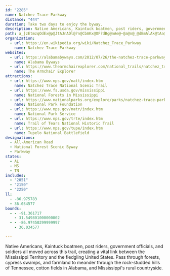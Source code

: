 ```yaml
---
id: "2285"
name: Natchez Trace Parkway
distance: "444"
duration: Take two days to enjoy the byway.
description: Native Americans, Kaintuck boatmen, post riders, government officials, and soldiers all moved across this trail, creating a vital link between the Mississippi Territory and the fledgling United States. Pass through forests, cypress swamps, and farmland to meander through the rock-studded hills of Tennessee, cotton fields in Alabama, and Mississippi's rural countryside.
path: a_}zEtmzqOdEx@p@JtAJnADl@?n@CbAKx@OF?dBg@nAe@~@a@n@_@dBmAlAk@tAa@hAKfA@p@Dx@Rb@N~Ap@n@V^J`@Hh@Bn@Ah@En@M`Bk@n@Ub@K|@Gr@HZHVHLF\V\^`@r@`A~BR`@P^f@~@V`@`@n@p@`ARTd@v@Pb@N`@Nd@FZNx@`@~CDVJ`@N^HPRXLNLLVRb@Zd@VzAx@XPTRXXdBxB`@d@PNTL`@RNF\Hl@J`@@b@AVCh@OVKb@Wl@k@t@u@d@c@^WPIPGJCTE\CR@`@Df@Jh@TdAj@VL\J\FJ@R?`@?f@IXGNG`@S\YNQTYL]LYH[NgAB[?[As@CqAAY@o@Bk@Fm@Fg@Lk@Le@N[@ILWh@y@f@s@\a@dAs@ZMPGj@Kv@B|ATr@Tf@\vAhAj@\\Pz@Vd@HPDT@N?Z?HAPCVE\MVMTMj@]jBaAz@_@n@OFAFAlBG`@Gf@OPKTOXW^a@`@c@r@m@h@e@FCXMZID?Z?P@`@Fb@LXL|BlAj@ZXVZR\NRDHBJ@R?l@CNERGxBqAr@Wv@Gj@@TBVFRFf@VXTHHxBpCLNPNXT\Tb@VvAd@h@NbBb@zDt@rDl@l@LXHd@N|@b@`@ZZX^b@V\Xb@Rb@P`@Pf@HVLf@DNJn@Fh@Fl@@b@NtBBTDh@Lr@Jd@FPFPN`@\n@j@bA~@jBP`@Rj@Jb@Pz@Jv@Dh@JnAP`BN|@RbADPNl@^lARj@FLrAjC`@j@LRl@r@x@z@fCdChAdAh@h@vCpC`@b@nBvB`EzEtMbPxBlBhAp@rB~@vBj@^H`@NVJ\TNNTTf@t@`AjA~AdAd@JnADnAYt@e@pCeC|Ag@fCWh@M^QVQTSd@m@P[N]J]RwAFoA@k@Ao@K_AIo@[cBM}@M_ACUAo@@o@Hk@Lk@Vq@Vk@`@g@\]n@[rEmAxCw@VKJELIPO^_@T[jAeCRi@Ra@^e@XYb@Y\O`@Kb@Gb@?f@Bf@Hp@RhB`@NBTB`ADd@AfAIv@Op@Sz@_@h@Yn@o@lE{HxBaGjCmCvESl@LJBdBr@|@|@r@fA~A`Fh@jA~@~@pAn@pARbBDV@ZDv@Th@XLHPNHHf@j@r@|Af@dBf@xA|@bBl@v@f@n@fAjA|@fAZf@p@jAl@jAp@r@f@X`AVt@Dv@Et@ShAq@dAu@rAu@fBq@vB_@lAE~@BrARp@Tp@\l@h@f@p@j@lAVbANfAH`ANv@T|@h@dAr@z@LLv@bAXf@Rj@x@vDl@vA~@fAdC`Ct@`AnCbFhAxAl@j@n@f@nAn@tAZn@Bp@?fAUx@UdB_@x@Cv@@vAHdABnBQhB_@`@@t@@t@DfBd@vDtHpAlApAf@bCRrCn@hBfCT^Zh@JJZT`@T`@LZFb@B^?^C`@I\KZMxA_APKZMPGTERCPCZ?V@l@JVHNFLHPJNLPPNPXb@Rf@Pb@`@jATj@JXLRFNJPNVHP\j@f@`APd@L\F\BJFVNz@Fh@D^F~@BXFp@DXHl@DRLf@Pl@Xn@RZFLDDHLTVnAxABDJPTb@Tl@Ph@HXJf@Rz@FRJZHRP\PZLP\VVNh@T\JVFZB\B`@@`@Ax@?d@@p@FNDf@FZHXBN?l@?f@IVITGNIPIRMLMf@g@t@u@JIPMd@W\OFAb@UPKLIVSd@e@`@u@Rq@H]D[B_@@e@@g@?a@CiACgB?oA@c@Da@D[FYJ]N_@NWPUPSLMROPMVKXKJALCVEXAV?X@x@Fv@DNANAVCZGVKXOXO`@]XSTO\SVMVI\ITETCf@C~AEf@GZKPIRMROPQPQNSJQN[Rg@L[L_@\w@LY`@o@^a@ROTQZMr@Yh@M^G\EVA\@XB\HRF`@RVNd@d@\`@P\\z@Rr@VfARj@HNTb@LNXZPLTLPJNFLDLB`@F`@Bd@A|@Id@GdASv@K^E~@ErA@bBFv@BX@j@GREd@MZM\Qx@m@|B_BfA]rACvCf@rExBdBtAfBxBxClEl@j@b@XpA\jBl@^NXPn@`@|@v@TTjA`BrClElFlFlC`DhAlBj@vAf@~Bf@bCL~@XdCFp@HdBB`@HzIRtB~@xEhAlDbCxDbBjBnDrC~A~@x@d@l@d@`@^X^VZXh@FNV|@pA`IRz@n@pBjAbDV`@RXvAdBn@z@d@p@j@dArEvKd@`AL\Zn@RZx@v@|Ar@|ARxBMbEmArQyGbCg@dCW|CGtENrDp@xFdBtGrDzBhCfBrCrCvJxB|DrCvBxFfBx@j@dH`IvJrIzGhJnCtGjJhWjBrCfAjAtArA|AdAlCfAzAd@~Fn@`J^xNbAxEl@bEx@vHrBrCl@lBVhDPlCChCXfCv@tBxAfH|IfCdClElDhAxAj@dAb@nAnBzJb@nAbAnBnBbC|EpDvC~CzApCvAxDjAbGx@dIRfGHzJJxC\hDbBzJt@pGLfD?tCYpJ?`DDfCh@rErAfFjAzCfAdBhCrC|GrEhA~@bArAbA~B^fCH~AWvMH|B\bCj@~B~@xBzHrMhAfCx@nDV|E@fAMxC{AbKgBlSeA|EiBhEeBlC}A`B}C~DcA~Bi@tBUrBIpBFnBZpCt@nCfC|Fx@bCf@bClAbJx@jCp@nAt@jAtBfBdRrK`EhC~AvAhAxAvAdCt@fBx@lDh@~EBnDIfB}@jGuBfLi@hFOxBOdH?nC^xJrAfMnAhIbCnKdEnNzDdJzHjMlGfM~@zDz@|FLlBDfEcB|ZM~CCzD?lEn@nJhBtSXtEZ~K?lG[rZN`E~@pGt@fCbAxBzB`DtCdDlCnBtBnA`DtAxEdAxDZhQIlEBxJ|@nFz@pJbCzIlDrE`ClDxBlWbUzErD~F`EhKdFxQ|GjCpArBrA|B`BrTzSjIrGlExC`J`EbQxFdDx@rP~CjJn@hBExBUtCk@xJ{CnNmD|E_@hEQjK?hB_@~Aq@bAm@bCaCnA_@jEWjBJjGfBrCX`LAnBd@jClApA~@tDfDdBlA~KfF|G~E`HzFbF~BhGlDzA`Bz@bAlAtBzAzDdA|EjAnJb@lG~@fFdA`FhAlEhDlLvClHxDhIfD~FfEnG|DpFrB|DhA~Cn@jCnCjZfAfMFhCBdL_AnSO~LDfHNpEh@zGvBhN~AxHrAnE~ArEf@|@rC|DjAhAhDfCpBlAxFrCfEbBpCr@|GzAvLdA`C?dDSlGoA`J{DjFyAbCSlHPrDhA`IhF|BnBrGhJ|EzPvGxj@lCd_@x@l`@U`C_@bCeAbFMrBBrBzBxLrBhJjAfKBxEk@~Di@rBy@xBqB`Eu@xBc@`EApBXzEpAtFzB|EnC`DvD~DxBnAxBdC~@lAvDfHr@~@lB`BdIvI~BrC~EbM|BrIbCzE|ItGfCdAhCJbe@qGb]]hBWhZkH~@OzAQ\CV?xABd@B|@F~@Jz@N~A\lBh@dDhAj@VfAh@l@Zx@n@`B`Bd@l@nBnCfBbDt@lAHLv@lA|@nAhBbCl@x@bAjBTh@LZb@bBVjALv@P|CBxHLfDVfDb@hDtAxIR~AVtCF|BApCCjAc@hDmA~Fa@vBm@rDQrBQzEGtGSxFQ|BUdD[`DIvAEfB?|@BtAFbAP~@Jd@ZpAJZzA~DxBbHh@vB\hBtAjJPxAJhBPxE^fHRvCX~A\dB|@tB~@|Ax@bA~@|@dBhAd@Vb@P`Dn@rAFjHInCCnDJ~Cf@lCzAdI|JjE~IpPvPpClEhBrE|BrW~@lInAxDfDjF|BtCnAfAxh@lTzGzDfBlBnHxNzEpGnDhBjDx@rE?nOQhBXfEdCbClC`JbQ~B~BjBjAv\zL`BlAnK`MxFtJvCrD`GbFz@z@TNdBnAj@\VNTJtAj@rEzA`@JtAVxBZjFt@bIjAdJrAvCb@hGnAzGrApAp@bCpCtLtWbF~HzFtH`LlL|B`DtA~Dr@hF|Cje@jB|JpB~GzBfEjEnFxBnAbCt@pFJ|IyAnUsHpBc@zCc@jCUjKk@vHLva@pBrB\vJhAvC`@xE~@xBl@rBj@hE~AjGhBjBZfFj@t@LxCXfEN|BDdE@jEIxBCxFe@rBUfAM~Be@pCm@xCk@vCe@nF_AzI{AbHyArIsAhBWlDGvAD~FjAhCtAJFjEzDlEzEjEbFpEnFfBrBnBlB`FpCbEvBbEdBxGtDbFrCxEjC`B~@PL|F|FfArAhB~BrD`E`D~CxApA~GxDnCvArChB|JjHhEvDfG`GfElElAvAlD|DxC`D|BjCb@b@hAnAlBrBnCpCtDhEj@n@fJzJrC|BpDxB`FtCbHxCjBr@hEpAdBd@dATxB\bDj@hDd@dF`@lDLrIZlEIpCI`GUlJSpG]tDFtBDlI`@fELhCN`Cf@xBv@dDzAvAp@hEtBhFfCxDfBzH`EdEnBhD~AbCxAtBn@pJnAhNItMsBb\iJ~JgElDcA|Cg@hDGrFRzIt@vGbBvD~BtNjMvFlHpInInF|EtC`A`@`@h@DtJzGnC|BrUvNjJ~HbDrDhNhS|FlH|FbGv[nW~KbKbCdD|DrL`AzF\`I?h}@JhC`AfInAfGn@lBbBxC~CdExDnDfChBbA^`XzF|GdBnFnClBxB~MbTnQhW|BxBrFtCrO~GjOrHlGlBpEfBpJlBjSbApUfB|JxBtFxBpKtFtUtMdF`DfHfDnRxLvFhFpKlMnLlSpOrVtQjf@xB|HjHfRdHnKrE~FdDfDtFjDhWhN~F`BdRbEpG`BpFvApD|@tEhAhDt@fJfBhFbArHnAnF|@rDj@lJtApBZlKrA~KlAbALhOtAzDTlId@pFZhBLhFTxH^vH^lBL|BXnFt@pB`@hElAnBh@jHrCd@PtEbCnAp@bFbDzFrEfC`CnFhFtC`DjHbIpC`DpB~BbBtBdIfKtBrCpGxIzAvB|EtHhHlLjB|ClCdE|EtIt@|AZn@tE|IhAzB`AhBhFzKlB`EpBpEdAtBj@jAz@zA`A|AdBvBhB`BnBpAdCdAnFfBnD`A|EpBrGvDfJhJhJlJ|B~B|B`CjDzDtH`IjInHf@\|GxDzJzDpXlIdStJpLhJ~DdEjB~D~B`Ir@hF^xH?~DOtE}@rIqAvJeBxIeBdHsCtI{AlFy@fF]zCEpBH|Dh@dDd@dB~@fC\d@`@fA|@jB|QvWpCrFzAbEh@jDZtDR|I}ApJwGbX_BlK}@`SNvFfBrObEvUpHnUlEvI|D~EbCjC|HnFxDpBlZzEnJ~C`F~CxCtCbFlGvCfHvGpWlIhXvChGbDxE|C~CxHxGdIrE`KhDpHdAdPlA|FS|LmAzTqClF_@|BJbFjApDtBzBlBzHpIlC`CbFfDxEdBtEx@vWMnE`AvCpArCnBlDjD|FtHvFdFrCtBjG~CdDdAvYfE`YzGvFlBxEpAjJlBzK~AvDR~DVh]bAlG\bLxArNrClIfCf\|OvKxHdIzFhC`BhB|A`RbNbR~PvIvJvH~HdMzOhHpHtJ`HrC~ArQpH`NnGnKlGlFxBrFfE`D~CzInLjClElHvOdVn\lSlTrOpOdIbGzJrE`FdBxIxBzIdBjFj@b_@l@rOhAbJvAjEdArAF|f@bT|DrBl]`TrKhInTtSrC`DhCpDzNbOjL`KnPnMdLlHfHdEzLtGpHfDxHxCnLlDzLjCp[vF|RvExPnFd_@zOvKxDrG`BhPlC|RbAdRUtIa@|XmCx\sEnIy@^EbPeA`Ma@zKQzIJrNv@dd@tEdRpAdQn@hQ^pHBtLUlHa@zJeAtTsCtJu@nLe@nOC|GPjN~@jKlAdJdBvHfBrEpAvMxErM`GfNzHxKnHtMlKpKzJ`PpPjG~FvEfE|LrJrTbOjUrL~NtIjN|J|HxGtIlItEfFtHhJbE~FzGlKrHhNjItP~D`HpErG|E`G~KtL`ErFnDzG~BdGnAnEzGvXhApDbBbEbBfDbC|DxBtCxCdDjFfE~FlDzGjCfNxDnGtBlGlC`K~F|JfIvb@`c@bEtDdKlIdOdKjOvIpKdFzKrEt_@nNvLxEvObHfKlF`GdDpJzGrF`FxFxGpDlF|DfHnCfGx@zBvClJhAjFx\rjBtAbGdA~CbBpDlD`FxAjBrMjMvGfIdEdG`FhI|FzLvE|LrDfMrFzT`EbL~ApDfDlGnDlFrChDpFlFvErD|FpDrEtBxEdB`EfAt\jHfG`BbGrBtPzHtI~CvGdBvLnBtKx@|S|@xEf@pEdArAj@~DrBlBtAzCxC~ArB~B~D`B`Ex@lC`AfEhDfUz@xEvBvIrBdGhAhCvCdGhE`Hz\va@pItKzZfe@hGfHjH~G|FfEzHtEjb@fU`JhG|ClCfFlFtCdDjCnDxF~IvFhKbC~DnCrD`DzChDpCpDtB|DdBv`@hL`E|AlDfBhDzB~CjChKlKnEbC|Br@rBZlE@lEYfDqArRwJxF_D|EyBtKqC~TiEnImBnEeCrE{C`Bw@~Aa@hBSbBEhBHbB\bBl@rJxEzDjAbDXdOKvD^~AZtAv@rAx@hAjAxArBr@~Ah@nAh@vBXzCFpCKzKJtCb@vCr@fC|B`FnCrC|CxAfFfDlBtB~@xArClHlF|WnA~EvArEdBnElBjEtB`EbCzDfCjDrCdDjIzGrCrBrElCpH~F~C|ClA|AzBxDx@lBvAhEbAdFp@lH|AhTn@rF|@fFjA`F|AxElBnExB~DhBfC|DpEbDlClDzBxDfB`EpAlU~EzIfCbExAjPtHdKtC|An@fJrF`IfDnAdAhAlA~@zAvBrFhD|L~AvEhQzd@nDtLzCnL~AdHfDhQnJfo@pDbSpCzK`Ld\lDlJnAfErC|KrAdHrGfa@lBfJrCpJ|DjK|B~DnBdChBrBlCzB|ExC|VfKvGxClC`BhE`EfFjGbEtHvJhXfDhIlFxJdPpWpBzErAxDvAtGnHpg@nBtKxBfI`EnMxDrJhRz`@vFdP|AjGZvBdAzClCxMzEvYvFne@VbDpAhKxAbJtC~K`ArChIjSfDrJlD`QxB|TjF|UhDjMlC~RbCvHtApCrC`E~NrPlEhFx@vAtBtBpDzA|A\~@FpLDhBv@rBTdSiChFD|GIhD\~PhF~TrDpE|BbCzB|BrC`BdDvDtL`B`HnDlJzHtMxCbEvLrNzCfObChH~EzHpCrHrFfKpEfDlFlCbIp@dJLvJC|Yh@tY_EbB?xUzFjNj@hInD|KfMnKpGbBdAr@h@dAlAbA`BfA`Ch@hBvBdI|DtGfUpGbKfNxKbF~CzAtKfEj@TfKbFlAl@jLnLtDjH\v@j@`B`@jAb@zA^|AdAfCx@fBt@tA`ClDn@fA`@`A^hAVbAb@fCLhB^|JNhBZhDVzANpAVvAZ|AxBzIp@~C`@tBRnA\`CRvBTlCHpBFnB@~@@fAAlBOtDSlDk@`Fs@zDg@~BgAlEeAtE}EdZiAzAsBzNi@xBeBhPRdAc@fBm@|IOpGE|P^rLn@rG|AnLvDhM|CtFtElMRpAxBtG|B~FlKjSpExKnB|FlAvCxCvFlCvDbLtNtFhK|FtNrE|WbCnKdAjCxFbQ`BlKlAbPbCzFDp@xBzD`FpEjHvJtCjEfChKhBtQtAlFlCzEhCrCpFjErCtCjCdDtBfDt@dBvBtDdFdFzB~@bE`C|CzEbDzHx@vDn@fIxBdN|C~NdAtGXzB~AfVbC~Q^hEb@tCb@pFPfF`@f`@t@`PH|EPfTq@pV}Crg@HfN~BbM`ErJtCrIrAhMl@zC~BvElBfChAlBzAxD^`B`BfKnBzG~BtF~GzMdEdKxAfEfB`GlCfMx@fFd@bE|@lNn@zFb@~BjErO`AzFtA|Ob@lCnA`EpD~GhBlCtAvCvAhFnA~GtAlD|@~ArKnL`EfFvD`G|E`JzFhNtDpG`EtFhBxD|GjTnNdZxF`NfBfFvDxLrEdRbEzOtDtLtHzTrCtJx@fDn@rCbAlGnA~JlAnHR~@b@pBj@xBlIzTn@hDLbBDfESdEIjHfDpPBxFo@vNTxCPxAJb@dBlGj@nB`@hBb@xC\xDXbFTbBb@zBL^X|@x@hBpAnBfA`BP`@`@z@\fAXrALhAJpABjAC~AGbCCnD@|CH`FBhB@hB@xAE`BMjCOfBgAnIa@lDStBIvBGbCAv@ClCDbDj@pIb@zFTlGnBbQ|ApIj@hB`GjMbEzF`HhP|FfGxEnHjClIhBrG~AnO|AxZxC~PjE~Rz@dCvHlOlA|DdGfNbO|W`BlB`RlKzInH|ApBdC`FzHnShAdBbBbBhBbAbCl@bCz@nBbAbA~@fFfHrBnBhAp@hE~AfEr@fIxBlI`DdLlHfItElBx@pDjAhEdAtDxApAf@|E~BrCdBlEfDbDzC|BdC~D~EpHzKdJpLnCvC|FlFzEfFhE`F`FfHlFxGzCzB`D~AfE`BlCpArIbHrAv@|Ap@~A`@jKjAxGnApEhA|DfBrDzClBdCtCtHh@rEZfHtAdIdAnDvB~EdBfGlB`K^dAn@fAhAtAfB|AnAt@dBn@lEn@bEdApB|@bBhAxArAlAvAtDfG|C`EhRbQ`J`LxFxJlDzHjElHbCtCdDpCjElCn@D|JfFbMfF|OxEb_@pHtSlF~IvCfJlDjLxEhPbIbSxHvYtIbFjAtT~ChEbAdR~FtLrElHvCxCzAtBbAfFzCv@f@XRhDjC|FhFxBvAdApA`HpJ~MtVfFvKvEdIlDnF`FpGfCtCnLtKnJjHlGhElFrCjJlEbOrFnHfBxCj@zE|@zBXpBV`Db@xEhAXFzBX`Gf@zA\`LvClBd@~Bx@rKtEfIjDlBpAxJnFtJdGpCjBtKvHbCjBhEbE~QjO|QpPpNxJ|OtIpOfHpYhMtY`Jvr@zR|`@bO~f@vUpLpGjGpDxWlP`\|UlSnP`KzIlYtT`HtEtTdN~UbMpQzHrNrFjd@vNfHlC`FxB`LjGvGnEvWfTpKfKpHfIlHvIrDlF|EfIfE~HpIdQtIlN~FrI`NpOtE~EnQhO|LfJhP`LrOlIvFfCjLfEpPrEpFdAvMlBnLrAdMlB|FxAzHjC`MvFfUjN`HtEvKfGjIxDzOhFxOvDdNhCnPp@~FE|\mAlJKlKPtMtA|Ev@pG~A~]`LxRtHvi@nVf^nQ|RtKbXvOxRxLzFfDjKvEjJdEVJrJbExEhBxFnBnKxCz@TrD~@~I|A|ATfKz@zK`ArIr@tEl@zFdAz@R`KpCrBv@`IpDhDhBtD`C|AdAdD|BhXjZbC`CzL`IhThKlGjCtPzHvDlCvEfEbBlBhCpDbEtGzInPtKnPdDlErMnNfKxIbHlEzLhGjDxAhQvFvE~@`CZdG^~CKrJm@nUuFlDeA`e@cPzVeFb[aEbc@eDfJQfIb@zFd@vJtBjJdDpFxCbVdQ~LzJna@|a@~YzXbOpLpS`OrOnIjAx@tU`JfF~A~SzC|V~CpNvAr\nBtMb@zQ?bO_@hXqAvKJ~HX`JrA~IvBn@PrBz@dAh@`DfB|B|AvGhEl@^vEnE~GxHpF~GrKhPzJfOfEfGzGzI`J~J`UdSpJjHlHnElRrH~v@nW`J~DbGzDrAj@bHbE`VlPhQtOjK`KxH`IzZx]zH~GpXhTlFnDfTrM`PnI~MfGvKlEpShHn]lJhMrCj]xG|y@tMpj@zEhR`C~YdGlQxElWlIlUbJ~OtH|VfNfKzEnNjEpIlBtN~B|UrAlM^dJt@fK|AjH~AzMbErRrHdOdFzGzApLlB|Hx@dMh@p[JpKZhSxAtJjAdGdA|GzAjPjEzNnFjGrCzJzFlG~DvGfFrItHxN`O`HlJlIbMpIlP|DnIvEhLrApCvBbDXb@tB~CzArBtB|BzEvE`C`Cz@r@fBzAtCtBjBjAzCrBdB~@fCvAdB~@dAf@dDzAfC~@zHbCfJ~B~JxArGp@bIp@lHz@nC\dDb@lFp@nCh@fKvBlKjDTHdFlBpHbDdHlD|@l@lGxDxF`ExJdInFbFvI|In@r@hDjDbFpGvFrH|E|HjCxEzEfJvJtT`D|FxKzQhI`LzRnTfUnTlIlHfFtDnM~GpUzIp^vHxi@~JxNzDlK~D~HlD~DrBxLlHjPfL`N|IbTpL~KpFdQrHzZ`Llh@tVvIxEjLfHnMhJfHtF`I~G|VvVnB`Cj\hb@~d@ps@lSdYrYn\pEhExV`Udn@td@jIjF|GrDzR|LrCrA|bAfi@rTlN|IxG~PnNxMzLlq@tu@~PvQtItI|SxQvYvWnUbUxK~KtPxQpL|MfX|[bRzVjSdYlVd^lR~ZrHrMtJtNdKvLdNzLrFxDlElC|GpD|EzBjE`BbJpCjKzBvHhAnL`AtMXrWP|BLnE^jHdAhEt@`D|@fGfCbHrD`DdChE`ExElGdIzLlDtEfHxHbD`CvExCvF`CrCbA~W`G`ExAx@XjHtE~B|BhE|GdGrNrBrF|C|JhErOx@vDbFdPl@`BlHhPtHbSx@lCpArGlAnJx@rJ^bWXvYhAlLnBvL|B~I~@zCpEfLxD`HlFxItItMvLhOfT|V|HlIlD|CjAvA`K`JfOlLz`@~VhG`FdG`FdPlP~NhMbKfH`GvD`GnCrCdAbD`AfGlAzGbAbHr@lFz@bOdFfDpBbMnIlAjArFjGfCjD|G`L|ChH~ApElDnLxObx@|A~F`CnHjEnJdCjEvClElEfFfFdFbCnBbDzB|ErCrDbBlHhClb@`KrHvBz]tMvUnLjc@tXfXdNhPvG`JzCxOrEl[hHnKdDzS`KlP`LxOhPnEnGh_@rm@tQ`TjOjLvRjLxSpJtPpGhLfE|OlEfTlFrR`EjO~B|V`DlT~@~e@Grf@XrWxAvShCdVxDx\fIfI~DtNnIrHzEd[xTzGpGtSxQjNhO~MfMfHfGtNdL|TtNpk@bZdEpBfXfO~ZlTpJjIzInIpA~@bSnThMtLf\vS~NtGxR`HtMrDv[xJtHrC~PlHfLxF~L`HlN`JdOhL~RfR~FnE`FtG~EpHpHhM`HvNtQjc@pLzVpCnFjLvSrEjHzOvUtIbLdM`OdNfO`L|KxNzMnQ`OrUzP|g@`\hGdFjIbIvJdLjDzEvHtLnQvWvLfPfFzFzLlMzEnEtFxE`E~CxOvJdLdF|FxBbJlCjK~Bx`A`MzKhBhTbErXhHvm@nRd`@zKvSxDdIlAbXjD`LbAnPhA|Y`A`IJzO?p_@Yv`@q@tYHvMZnc@~Bf[zCbQ~B`[nF~NbDzLxCrJlCbSnGfW`KjHdD`YhN|MxH~O`KnShNtK`IzLvJbOpMvGfGdOhOda@nc@nMxMfIbIpMnLlDhCfIzGhQvMfIxF`YbQzPfJnLxFlXnK~UlHv|@|QtXrHdQxFjLhEzOrGbKxEdt@p^xXlK|SbGpUxFbYdEbQ`BvWlA~e@xAfWRhS?jQUrPi@fW_@rH[ru@}Bnc@a@`GDrX`@zTjA`PxA~OxBxFrA`EjAlG`CfHlDhN`KlYtVzJhIvGdFbIzFdKrGhOvI`M~FfMjFnJnDjRfGfXrHtL`EhNzFd@BnM`GbO`IxHtEzMzJlFrEjFrFxF~HhClE`BtCbEfJhE`MvAzFrCzIhDfJ|F`MvClFxEzHlDfFhKlNhKhMvUnWvItKrFrH~IvMxQp[vKzUlCnGlElLvGpRpHpWxFhQfDlIrCdGlDzGrElHfHbKtK`MfJlJvClDzB~CdGbKbF`LvDzKhC`JfDnOfC`P~Dxa@hAxIxB`LhAnElCfIbCfGbEfItBlDvBnCvD|DxCzBxBvArEnBvDjAlEx@nTrAtFp@xFtAjGvBrErBrH`FjEfD|C~C|FlHvGvMpJtTdDlGlBlChMzOhFrFpGtFzK`Irc@|YbKlI`TzQtOnO`HnHvKlMjNhQzMxRtKlQrNxXxSlg@dFxNzDnM`\tpApK~`@dKx_@zKn_@nFhP`JtVdKdWdMbYbRj`@bJbPzIhQzJdTrRjc@dO~[`IrPvGbLbElGzIhLrHfInLzN|GfJpGrKvJvQ|FhLpE~H|E~F|DfEpIzH`LfJ|AzAhBfCjBdEh@pBl@|CXpDTbLRfDx@~EdBrF~BtEzBvCjAhAlBvAhCvAvFfB|D`AzKdBvCp@nBh@hChA`DfBxC`ClGrGrDdFvCnFbEhJbB|ElAhEzArH^dDXtGIzF_AlMK`C@~CLxBx@`Gz@dDfAtCxBzDdA|ArAxA|BnB~EdDtE~Brm@~SpMrFvOxIfGjEhI|GpFlF|ExGvCrE~DfI`DpH|CxItCzJlA~ElC|NnEn]fBtKn@fDdDbM`DzIxApDfFpKxDhG`DlEbI|ItJ~I|IhHdHdFfHnEnNdHfHtCxTfIdRlFpFrAld@lJvJtCpJdE|ErClIhGvEhEbChCtAdB~GbKvHfObBdExAlEnBhJt@tINrIGrJg@`IeBhQwBvPuAvPs@xS_@rU?`Uf@nZZdJhB`\d@pMHrFInOYdHk@nJ}BxWmA~JcFv[iCvQo@dF_@hF_@vGi@|Wi@tNmAjN}@fHQ~CU`IJlINhD|@|HrGr\h@xD~AbQrB|M|CzMrGfS`BrH~AhPn@zElAxG~@lDxG|Rx@zDl@zE`AdOj@zF~@lG~@zEbCxIbEpKfCrFpCpHdBzF|DbPhBlFnBfEbC`ErAhB`HtHfEfFhHpKvEdGlBpBlLjKrCjDlDnFlGlNbDlGpExGvGnHzFzHdCrE`D`ItBlHp@vCj@vB`AjD^fAN`@d@hA|@rBx@`B`A`B|AtBxBhCxAzAtD~C|EdFjAtAlBnCnEhHfAzAnA~A~BfCzAvA|BdBbEbCdAd@v@\b@F\N~HzBxBv@pAr@tAdA~AfBPRXd@^p@FJVp@Vv@Rl@Lh@TpABNHb@XjDFrC?LL`EHdBLhAJbAVvA`@`B^lAZ|@b@bA`@z@Zj@d@x@z@hBzAlD\~@`ArCr@jCl@`CV|@f@|Av@zB`@bAN\`ApBlAxBf@z@`AdBt@|Aj@pAj@rAzF`QbCzEtClExOnQ`DlF~BnG`@hBn@vCz@vEr@~CPp@xBtGrAzClB~CpIjL|BpEnAfDr@~BdArF|AhK~BnKpExObCtL~@`Hn@rGdAdTl@jGrAbHjAxE|@xEb@lDZtD?`THhEXvETnBxApHbA`DxBfJ|DdXhB`H~AzE`F~JfD`IhCbInCdL`C`HfBtD`FvHtDnExErEfGrE`HzD|GlCfIvCj[tJtL`FlGfDhAv@nMdLfPfP|PbS`LbOjG~IbIlMdZpj@bElGrBjCzLnMtPnO|JtJdLxLxKhMzMlQpGtJdFlI~FhKdChFlCpHvCvLtAxJ^tEl@xMj@pQb@de@NxDnAtNlBzLhC|LpEzNpRll@pD|NrAvGhA`IdAhJ|@hL|Chz@~@`NnBbSrBfOhDjRlB~IhB`HrAfFlBnFbJhSxInMl[t[jL|MxGtLjElLhCrIxMfk@`EnLfCfGjElIrZle@vDbJxExOpJfd@vCnL|DlLrD`JzEtJfHzKfHlJlKtK|d@f_@dL`KxJdLzGfJpG~JnUnb@`FtHrDrFpE~Fzc@`h@zEfH~CnFjF`KrC`HnClIbCzI|BhLvFz_@xBbNzF|WpBfIlC|IhNh`@xDpJ`HnN|GpL~MdSvHxJjWrZlLxOrFhJxKtS|HxXnB~J|BpRvBbUfArIl@lD|@zCxC`JjApC`BxCj^zi@xGfMpFhMbCrGvB`HxChLlDrPxChMrAzExDtLzErLbD`HfCzEdRp[`L`VlD|LhBlH^dC|AbM`Gtj@zBfObB`JfHjWjIpXn@vCb@`EbArGnFzj@fCjPt@bDrBfHrEvKlCdFlFfIzGrHzBtBdGxEz[~UhDvCrH`IvGrJpF|J|AlDxVzq@hEzKhMnYvHdOlKlRbPvUlE~FrEhFjE`E|FlEvFjDzKhFf\jL|K`FhEzBbG|DlEpEnCdDbCdEfEzIrFlMnBvDvBbDtAzAzDdDpHrF|H`GxA~AxB|ClB~Dn@pBnAbGbBfJhAjErB`Fx@~AbB`ChCrCnG~EvLhGbGvEfDrDlGnItCrEnG`HjB`BfD|BfEzBzIrDrIlEfCzBhF|FbBtBx@`BdKnVdC~D|DxEtGvGhExDpJrRfEhHrAvAdAn@~JpEfI`Dnj@zVdDfA`[zElGjBjNbGzGrDrGdEdKnElFxAlFp@j`@fGvDrAbGjCdIhGxAvApJ`M|IvJ~MnL~a@vYrRrPzMzNfEfFhH`K~J~O|CfGrF~MjEzN|D|RnDpSbClPnFld@bBpRvAhShA`V`@hKV|NJvMKxSSxNkAlUyF||@GpENtGLrCv@zGrAfGt@jCn@jBtB|ExC`FlBdCdP`RrEhIbCzGbC|FhDtFhD`E`DjCzC`Bf\lLbF~BjC~AzE`EvB`CjObU`ArAbD~CpAjAhR|MrM`I`P`InElB|IxCzJ`CjWdErJtBvEtAtHnCjLzFtJvGrEnDrDpDzI|JnErE~QtOzCxCvDrFjDpHfCrGfHfT|D|M|EfRfFnUbErUNv@`AxEv@nCbAxCTl@R`@r@jAR^RZhA|Av@z@v@p@~@t@h@\x@`@vB~@hBl@rAb@xPvCrQxB~Bf@~IzC`PdHfDlAjCpAhPhJjRlLtFxE~H`IbEzFhIlNlC`ExBbC~GdGpC`BpU`LjClBnDpDdA~AzBhDlB|DvEbI|F~HfHzGnDrCdEtCzJbGbUtK~[hMj]hL|FdAhOpB`JzBjCz@jDhBvJ`G`E`BbDj@nLnA`Id@zIfCdDhB~AdAfEbFfAdB`BhDbIlWtCtFjErEjLtH~AvA~EbGdDzHrGlSpClFhBxCnC`DpDnDvLxI|KxI|LvLvCxA|CjAvG~AfF^nQdClErAvMfFlS`KbItEzNtKrCdChG|GjBjCbDxFnAjCjDvL~AjDdNdRxBdDhItNrG|NnCxInBlEdBdDdF|GtDpDfOjKdJpHtJlJ`ItJvIzL|HtNhIpRhF`PpCtKhCnNx@nIpBb^|@lGjBbHfBpEtFtJlBzDjAfEb@pDJ`FmBvTQvGJjFPxB^jDnChMhInQ`J|OfUt\fJfJxOfHlc@|LbElBvE|FbA|Et@rHNdCd@hCl@rBdAnB|B|BzAjAlF~AbBFdCO|Cq@dEk@fCk@jLBvEf@bGpAhMrFnDh@tCVjBA~Gq@bv@aLvF[hJUdNDjT|B~l@vLrLjBfNxAvRnA`g@tAvWrAxP|B`QjDnPxF`NbIjHjFxE~EfFpEfN~O|IbLzLrQzKvRpFbLdFtJfGdGjNhHtJ|BfJrA~WFhJg@hP_BvCMfHHdEb@tDt@bDbAzCnA|CrBnQ~L`NzLdCzC|K`QzDxE|L|KnIzFlI~HlFlHzAxCxEtLpAfGpBnMz@lDn@dBrBzDpIrJbBxBlFtJxAnEzAfGfAdGp@|Rn@`MlBtLr@xC~AxEhClEjGtFnGzD~GpCpJlEzD~CfBfBbDdElEfJnBfD`BlBlDzBvDpB|Ar@bB`@`C^|DXnIMvHy@dAAfCFrCd@bBl@pBdApGtFdD~BdD`BzGdChEdC`E`E~@~AjBlE`BnFhAbCdAtA|ErEl@v@hA|Bp@pBZdBXfCT`Fb@zCfAdD~@~Ap@x@pAjArAx@|D`BrBjAxC`CnDlD`BjA~Ar@tAZhFh@~Bf@nBl@|CjBlHnHhBvA|ClBlCdChBrBhAlBxClHjB~ChBtBzHxFfEzDbCrClBvC`AbBlBxEvA~FZnCLrGqAzQFfJv@rIx@hE|@~C~BzF`H`Mv@jBz@lCzBzL`CzGbBrCjBzBnC~BhGxD`CxBbAtAjA|BpAbEl@rDb@jHXlCjDhNl@lDVpCPhH]hOFrGTrDf@lDz@dEl@hBp@hBbCtEnHbK`D|FvCbIlC`LfA~CrItPxAlEn@bDn@vFLbF?xNb@zI`AbJnB`K
organization:
  - url: https://en.wikipedia.org/wiki/Natchez_Trace_Parkway
    name: Natchez Trace Parkway
websites:
  - url: https://alabamabyways.com/2012/07/26/the-natchez-trace-parkway/
    name: Alabama Byways
  - url: https://www.thearmchairexplorer.com/national_trails/natchez_trace_parkway.php
    name: The Armchair Explorer
attractions:
  - url: https://www.nps.gov/natt/index.htm
    name: Natchez Trace National Scenic Trail
  - url: https://www.fs.usda.gov/mississippi
    name: National Forests in Mississippi
  - url: https://www.nationalparks.org/explore/parks/natchez-trace-parkway
    name: National Park Foundation
  - url: https://www.nps.gov/natr/index.htm
    name: National Park Service
  - url: https://www.nps.gov/trte/index.htm
    name: Trail of Tears National Historic Trail
  - url: https://www.nps.gov/tupe/index.htm
    name: Tupelo National Battlefield
designations:
  - All-American Road
  - National Forest Scenic Byway
  - Parkway
states:
  - AL
  - MS
  - TN
includes:
  - "2051"
  - "2150"
  - "2250"
ll:
  - -86.975783
  - 36.034577
bounds:
  - - -91.361717
    - 31.549801000000002
  - - -86.97450299999997
    - 36.034577

---
```


Native Americans, Kaintuck boatmen, post riders, government officials, and soldiers all moved across this trail, creating a vital link between the Mississippi Territory and the fledgling United States. Pass through forests, cypress swamps, and farmland to meander through the rock-studded hills of Tennessee, cotton fields in Alabama, and Mississippi's rural countryside.
